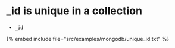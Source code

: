 # _id is unique in a collection


* `_id`

{% embed include file="src/examples/mongodb/unique_id.txt" %}



